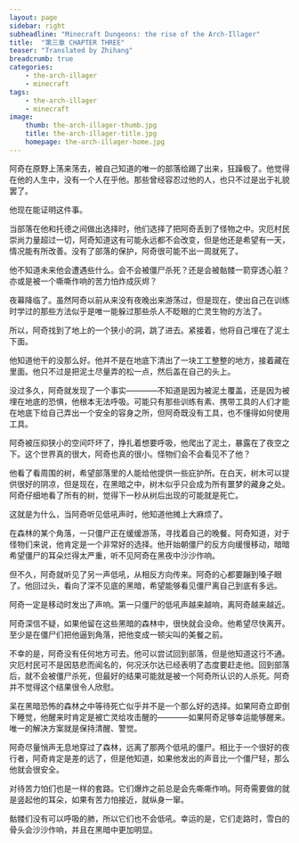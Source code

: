 ```yaml
---
layout: page
sidebar: right
subheadline: "Minecraft Dungeons: the rise of the Arch-Illager"
title:  "第三章 CHAPTER THREE"
teaser: "Translated by Zhihang"
breadcrumb: true
categories:
    - the-arch-illager
    - minecraft
tags:
    - the-arch-illager
    - minecraft
image:
    thumb: the-arch-illager-thumb.jpg
    title: the-arch-illager-title.jpg
    homepage: the-arch-illager-home.jpg
---
```

阿奇在原野上荡来荡去，被自己知道的唯一的部落给踢了出来，狂躁极了。他觉得在他的人生中，没有一个人在乎他。那些曾经容忍过他的人，也只不过是出于礼貌罢了。

他现在能证明这件事。

当部落在他和托德之间做出选择时，他们选择了把阿奇丢到了怪物之中。灾厄村民崇尚力量超过一切，阿奇知道这有可能永远都不会改变，但是他还是希望有一天，情况能有所改善。没有了部落的保护，阿奇很可能不出一周就死了。

他不知道未来他会遭遇些什么。会不会被僵尸杀死？还是会被骷髅一箭穿透心脏？亦或是被一个嘶嘶作响的苦力怕炸成灰烬？

夜幕降临了。虽然阿奇以前从来没有夜晚出来游荡过，但是现在，使出自己在训练时学过的那些方法似乎是唯一能躲过那些杀人不眨眼的亡灵生物的方法了。

所以，阿奇找到了地上的一个狭小的洞，跳了进去。紧接着，他将自己埋在了泥土下面。

他知道他干的没那么好。他并不是在地底下清出了一块工工整整的地方，接着藏在里面。他只不过是把泥土尽量弄的松一点，然后盖在自己的头上。

没过多久，阿奇就发现了一个事实————不知道是因为被泥土覆盖，还是因为被埋在地底的恐惧，他根本无法呼吸。可能只有那些训练有素、携带工具的人们才能在地底下给自己弄出一个安全的容身之所，但阿奇既没有工具，也不懂得如何使用工具。

阿奇被压抑狭小的空间吓坏了，挣扎着想要呼吸，他爬出了泥土，暴露在了夜空之下。这个世界真的很大，阿奇也真的很小。怪物们会不会看见不了他？

他看了看周围的树，希望部落里的人能给他提供一些庇护所。在白天，树木可以提供很好的阴凉，但是现在，在黑暗之中，树木似乎只会成为所有噩梦的藏身之处。阿奇仔细地看了所有的树，觉得下一秒从树后出现的可能就是死亡。

这就是为什么，当阿奇听见低吼声时，他知道他摊上大麻烦了。

在森林的某个角落，一只僵尸正在缓缓游荡，寻找着自己的晚餐。阿奇知道，对于怪物们来说，他肯定是一个非常好的选择。他开始朝僵尸的反方向缓慢移动，暗暗希望僵尸的耳朵烂得太严重，听不见阿奇在黑夜中沙沙作响。

但不久，阿奇就听见了另一声低吼，从相反方向传来。阿奇的心都要蹦到嗓子眼了。他回过头，看向了深不见底的黑暗，希望能够看见僵尸离自己到底有多远。

阿奇一定是移动时发出了声响。第一只僵尸的低吼声越来越响，离阿奇越来越近。

阿奇深信不疑，如果他留在这些黑暗的森林中，很快就会没命。他希望尽快离开。至少是在僵尸们把他逼到角落，把他变成一顿尖叫的美餐之前。

不幸的是，阿奇没有任何地方可去。他可以尝试回到部落，但是他知道这行不通。灾厄村民可不是因慈悲而闻名的，何况沃尔达已经表明了态度要赶走他。回到部落后，就不会被僵尸杀死，但最好的结果可能就是被一个阿奇所认识的人杀死。阿奇并不觉得这个结果很令人欣慰。

呆在黑暗恐怖的森林之中等待死亡似乎并不是一个那么好的选择。如果阿奇立即倒下睡觉，他醒来时肯定是被亡灵给攻击醒的————如果阿奇足够幸运能够醒来。唯一的解决方案就是保持清醒、警觉。

阿奇尽量悄声无息地穿过了森林，远离了那两个低吼的僵尸。相比于一个很好的夜行者，阿奇肯定是差的远了，但是他知道，如果他发出的声音比一个僵尸轻，那么他就会很安全。

对待苦力怕们也是一样的套路。它们爆炸之前总是会先嘶嘶作响。阿奇需要做的就是竖起他的耳朵，如果有苦力怕接近，就纵身一窜。

骷髅们没有可以呼吸的肺，所以它们也不会低吼。幸运的是，它们走路时，雪白的骨头会沙沙作响，并且在黑暗中更加明显。